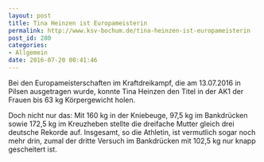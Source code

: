 ```yaml
---
layout: post
title: Tina Heinzen ist Europameisterin
permalink: http://www.ksv-bochum.de/tina-heinzen-ist-europameisterin
post_id: 280
categories: 
- Allgemein
date: 2016-07-20 00:41:46
---
```


Bei den Europameisterschaften im Kraftdreikampf, die am 13.07.2016 in Pilsen ausgetragen wurde, konnte Tina Heinzen den Titel in der AK1 der Frauen bis 63 kg Körpergewicht holen.

Doch nicht nur das: Mit 160 kg in der Kniebeuge, 97,5 kg im Bankdrücken sowie 172,5 kg im Kreuzheben stellte die dreifache Mutter gleich drei deutsche Rekorde auf. Insgesamt, so die Athletin, ist vermutlich sogar noch mehr drin, zumal der dritte Versuch im Bankdrücken mit 102,5 kg nur knapp gescheitert ist.